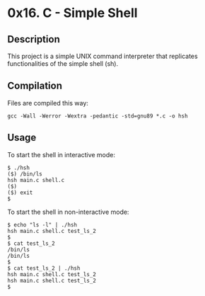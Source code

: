 # 0x16. C - Simple Shell

## Description
This project is a simple UNIX command interpreter that replicates functionalities of the simple shell (sh).

## Compilation
Files are compiled this way:
```
gcc -Wall -Werror -Wextra -pedantic -std=gnu89 *.c -o hsh
```

## Usage
To start the shell in interactive mode:
```
$ ./hsh
($) /bin/ls
hsh main.c shell.c
($)
($) exit
$
```
To start the shell in non-interactive mode:
```
$ echo "ls -l" | ./hsh
hsh main.c shell.c test_ls_2
$
$ cat test_ls_2
/bin/ls
/bin/ls
$
$ cat test_ls_2 | ./hsh
hsh main.c shell.c test_ls_2
hsh main.c shell.c test_ls_2
$
```

